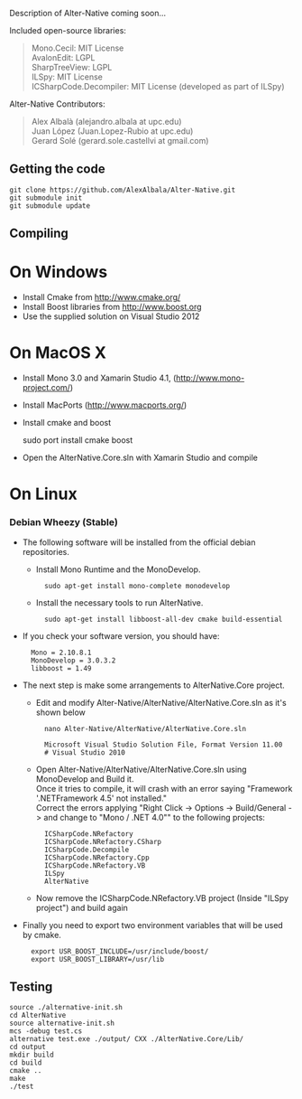 Description of Alter-Native coming soon...

Included open-source libraries:

>Mono.Cecil: MIT License  
AvalonEdit: LGPL  
SharpTreeView: LGPL  
ILSpy: MIT License  
ICSharpCode.Decompiler: MIT License (developed as part of ILSpy)  

Alter-Native Contributors:  

>Alex Albalà (alejandro.albala at upc.edu)  
Juan López  (Juan.Lopez-Rubio at upc.edu)  
Gerard Solé (gerard.sole.castellvi at gmail.com)  

Getting the code
----------------

	git clone https://github.com/AlexAlbala/Alter-Native.git
	git submodule init
	git submodule update

Compiling
---------

On Windows
==========

* Install Cmake from http://www.cmake.org/
* Install Boost libraries from http://www.boost.org
* Use the supplied solution on Visual Studio 2012

On MacOS X
==========

* Install Mono 3.0 and Xamarin Studio 4.1, (http://www.mono-project.com/)
* Install MacPorts (http://www.macports.org/)
* Install cmake and boost 

	sudo port install cmake boost
	
* Open the AlterNative.Core.sln with Xamarin Studio and compile

On Linux
========
### Debian Wheezy (Stable)
* The following software will be installed from the official debian repositories.

	+ Install Mono Runtime and the MonoDevelop.

			sudo apt-get install mono-complete monodevelop

	+ Install the necessary tools to run AlterNative. 
	
			sudo apt-get install libboost-all-dev cmake build-essential

* If you check your software version, you should have:
	
		Mono = 2.10.8.1
		MonoDevelop = 3.0.3.2
		libboost = 1.49
	
* The next step is make some arrangements to AlterNative.Core project.

	+ Edit and modify Alter-Native/AlterNative/AlterNative.Core.sln as it's shown below

			nano Alter-Native/AlterNative/AlterNative.Core.sln
		
			Microsoft Visual Studio Solution File, Format Version 11.00
			# Visual Studio 2010

	+ Open Alter-Native/AlterNative/AlterNative.Core.sln using MonoDevelop and Build it.  
	Once it tries to compile, it will crash with an error saying "Framework '.NETFramework 4.5' not installed."  
	Correct the errors applying "Right Click -> Options -> Build/General -> and change to "Mono / .NET 4.0"" to the following projects:
			
			ICSharpCode.NRefactory
			ICSharpCode.NRefactory.CSharp
			ICSharpCode.Decompile
			ICSharpCode.NRefactory.Cpp
			ICSharpCode.NRefactory.VB
			ILSpy
			AlterNative

	+ Now remove the ICSharpCode.NRefactory.VB project (Inside "ILSpy project") and build again

* Finally you need to export two environment variables that will be used by cmake.
	
		export USR_BOOST_INCLUDE=/usr/include/boost/
		export USR_BOOST_LIBRARY=/usr/lib

Testing
-------

	source ./alternative-init.sh
	cd AlterNative
	source alternative-init.sh
	mcs -debug test.cs
	alternative test.exe ./output/ CXX ./AlterNative.Core/Lib/
	cd output
	mkdir build
	cd build
	cmake ..
	make
	./test
